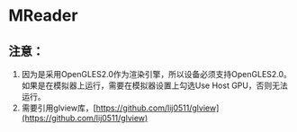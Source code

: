 # MReader

## 注意：
1. 因为是采用OpenGLES2.0作为渲染引擎，所以设备必须支持OpenGLES2.0。如果是在模拟器上运行，需要在模拟器设置上勾选Use Host GPU，否则无法运行。<br/>
2. 需要引用glview库，[https://github.com/lij0511/glview](https://github.com/lij0511/glview)<br/>
